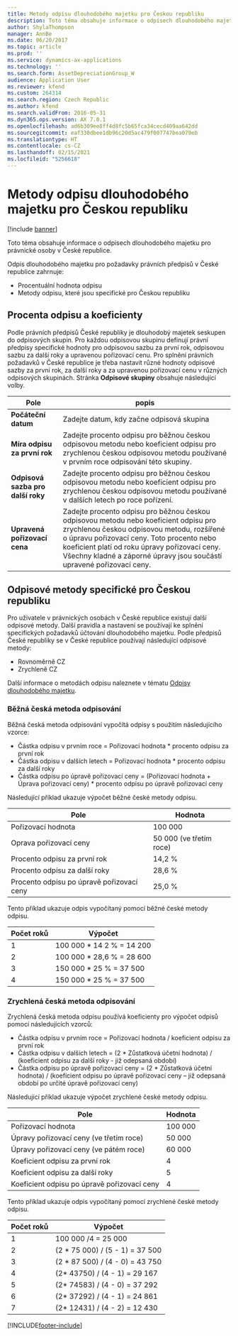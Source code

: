 ```yaml
---
title: Metody odpisu dlouhodobého majetku pro Českou republiku
description: Toto téma obsahuje informace o odpisech dlouhodobého majetku pro právnické osoby v České republice.
author: ShylaThompson
manager: AnnBe
ms.date: 06/20/2017
ms.topic: article
ms.prod: ''
ms.service: dynamics-ax-applications
ms.technology: ''
ms.search.form: AssetDepreciationGroup_W
audience: Application User
ms.reviewer: kfend
ms.custom: 264314
ms.search.region: Czech Republic
ms.author: kfend
ms.search.validFrom: 2016-05-31
ms.dyn365.ops.version: AX 7.0.1
ms.openlocfilehash: ad6b309ee8ff4d8fc5b65fca34cecd409aa642dd
ms.sourcegitcommit: eaf330dbee1db96c20d5ac479f007747bea079eb
ms.translationtype: HT
ms.contentlocale: cs-CZ
ms.lasthandoff: 02/15/2021
ms.locfileid: "5256618"
---
```

# <a name="fixed-assets-depreciation-methods-for-the-czech-republic"></a>Metody odpisu dlouhodobého majetku pro Českou republiku

[!include [banner](../includes/banner.md)]

Toto téma obsahuje informace o odpisech dlouhodobého majetku pro právnické osoby v České republice. 

Odpis dlouhodobého majetku pro požadavky právních předpisů v České republice zahrnuje:

-   Procentuální hodnota odpisu
-   Metody odpisu, které jsou specifické pro Českou republiku

## <a name="depreciation-percentages-and-coefficients"></a>Procenta odpisu a koeficienty
Podle právních předpisů České republiky je dlouhodobý majetek seskupen do odpisových skupin. Pro každou odpisovou skupinu definují právní předpisy specifické hodnoty pro odpisovou sazbu za první rok, odpisovou sazbu za další roky a upravenou pořizovací cenu. Pro splnění právních požadavků v České republice je třeba nastavit různé hodnoty odpisové sazby za první rok, za další roky a za upravenou pořizovací cenu v různých odpisových skupinách. Stránka **Odpisové skupiny** obsahuje následující volby.

| Pole                                | popis |
|-----|------|
| **Počáteční datum**                           | Zadejte datum, kdy začne odpisová skupina|
| **Míra odpisu za první rok** | Zadejte procento odpisu pro běžnou českou odpisovou metodu nebo koeficient odpisu pro zrychlenou českou odpisovou metodu používané v prvním roce odpisování této skupiny. |
| **Odpisová sazba pro další roky**     | Zadejte procento odpisu pro běžnou českou odpisovou metodu nebo koeficient odpisu pro zrychlenou českou odpisovou metodu používané v dalších letech po roce pořízení.|
| **Upravená pořizovací cena**           | Zadejte procento odpisu pro běžnou českou odpisovou metodu nebo koeficient odpisu pro zrychlenou českou odpisovou metodu, rozšířené o úpravu pořizovací ceny. Toto procento nebo koeficient platí od roku úpravy pořizovací ceny. Všechny kladné a záporné úpravy jsou součástí upravené pořizovací ceny. |

## <a name="czech-republicspecific-depreciation-methods"></a>Odpisové metody specifické pro Českou republiku
Pro uživatele v právnických osobách v České republice existují další odpisové metody. Další pravidla a nastavení se používají ke splnění specifických požadavků účtování dlouhodobého majetku. Podle předpisů České republiky se v České republice používají následující odpisové metody:

-   Rovnoměrně CZ
-   Zrychleně CZ

Další informace o metodách odpisu naleznete v tématu [Odpisy dlouhodobého majetku](../fixed-assets/fixed-asset-depreciation.md).

### <a name="regular-cz-depreciation-method"></a>Běžná česká metoda odpisování

Běžná česká metoda odpisování vypočítá odpisy s použitím následujícího vzorce:

-   Částka odpisu v prvním roce = Pořizovací hodnota \* procento odpisu za první rok
-   Částka odpisu v dalších letech = Pořizovací hodnota \* procento odpisu za další roky
-   Částka odpisu po úpravě pořizovací ceny = (Pořizovací hodnota + Úprava pořizovací ceny) \* procento odpisu po úpravě pořizovací ceny

Následující příklad ukazuje výpočet běžné české metody odpisu.

| Pole                                                | Hodnota           |
|------------------------------------------------------|---------------------|
| Pořizovací hodnota                                    | 100 000             |
| Oprava pořizovací ceny                               | 50 000 (ve třetím roce) |
| Procento odpisu za první rok           | 14,2 %               |
| Procento odpisu za další roky           | 28,6 %               |
| Procento odpisu po úpravě pořizovací ceny | 25,0 %               |

Tento příklad ukazuje odpis vypočítaný pomocí běžné české metody odpisu.

| Počet roků     | Výpočet               |
|---------------------|---------------------------|
| 1                   | 100 000 \* 14 2 % = 14 200 |
| 2                   | 100 000 \* 28,6 % = 28 600 |
| 3                   | 150 000 \* 25 % = 37 500   |
| 4                   | 150 000 \* 25 % = 37 500   |

### <a name="accelerated-cz-depreciation-method"></a>Zrychlená česká metoda odpisování

Zrychlená česká metoda odpisu používá koeficienty pro výpočet odpisů pomocí následujících vzorců:

-   Částka odpisu v prvním roce = Pořizovací hodnota / koeficient odpisu za první rok
-   Částka odpisu v dalších letech = (2 \* Zůstatková účetní hodnota) / (koeficient odpisu za další roky - již odepsaná období)
-   Částka odpisu po úpravě pořizovací ceny = (2 \* Zůstatková účetní hodnota) / (koeficient odpisu po úpravě pořizovací ceny – již odepsaná období po určité úpravě pořizovací ceny)

Následující příklad ukazuje výpočet zrychlené české metody odpisu.

| Pole                                                 | Hodnota     |
|-------------------------------------------------------|-----------|
| Pořizovací hodnota                                     | 100 000   |
| Úpravy pořizovací ceny (ve třetím roce)                    | 50 000    |
| Úpravy pořizovací ceny (ve pátém roce)                    | 60 000    |
| Koeficient odpisu za první rok           | 4         |
| Koeficient odpisu za další roky           | 5         |
| Koeficient odpisu po úpravě pořizovací ceny | 4         |

Tento příklad ukazuje odpis vypočítaný pomocí zrychlené české metody odpisu.

| Počet roků     | Výpočet                      |
|---------------------|----------------------------------|
| 1                   | 100 000 /4 = 25 000              |
| 2                   | (2 \* 75 000) / (5 - 1) = 37 500 |
| 3                   | (2 \* 87 500) / (4 - 0) = 43 750 |
| 4                   | (2\* 43750) / (4 - 1) = 29 167   |
| 5                   | (2\* 74583) / (4 - 0) = 37 292   |
| 6                   | (2\* 37292) / (4 - 1) = 24 861   |
| 7                   | (2\* 12431) / (4 - 2) = 12 430   |




[!INCLUDE[footer-include](../../includes/footer-banner.md)]